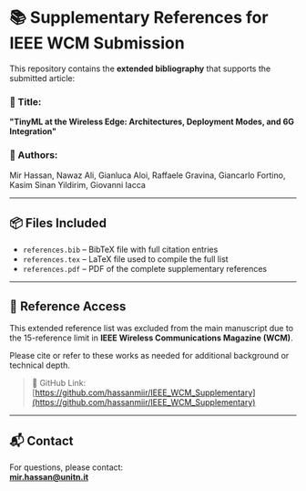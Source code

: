 # 📚 Supplementary References for IEEE WCM Submission

This repository contains the **extended bibliography** that supports the submitted article:

### 📄 Title:
**"TinyML at the Wireless Edge: Architectures, Deployment Modes, and 6G Integration"**

### 👥 Authors:
Mir Hassan, Nawaz Ali, Gianluca Aloi, Raffaele Gravina, Giancarlo Fortino, Kasim Sinan Yildirim, Giovanni Iacca

---

## 📦 Files Included

- `references.bib` – BibTeX file with full citation entries
- `references.tex` – LaTeX file used to compile the full list
- `references.pdf` – PDF of the complete supplementary references

---

## 🔗 Reference Access

This extended reference list was excluded from the main manuscript due to the 15-reference limit in **IEEE Wireless Communications Magazine (WCM)**.

Please cite or refer to these works as needed for additional background or technical depth.

> 🔗 GitHub Link:  
> [https://github.com/hassanmiir/IEEE_WCM_Supplementary](https://github.com/hassanmiir/IEEE_WCM_Supplementary)

---

## 📬 Contact

For questions, please contact:  
**mir.hassan@unitn.it**
